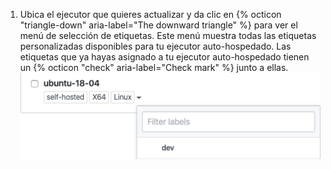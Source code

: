 1. Ubica el ejecutor que quieres actualizar y da clic en {% octicon "triangle-down" aria-label="The downward triangle" %} para ver el menú de selección de etiquetas. Este menú muestra todas las etiquetas personalizadas disponibles para tu ejecutor auto-hospedado. Las etiquetas que ya hayas asignado a tu ejecutor auto-hospedado tienen un {% octicon "check" aria-label="Check mark" %} junto a ellas. ![Cambiar la etiqueta del ejecutor](/assets/images/help/settings/actions-runner-list-label.png)
